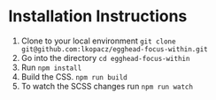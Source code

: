 # Installation Instructions

1. Clone to your local environment `git clone git@github.com:lkopacz/egghead-focus-within.git`
2. Go into the directory `cd egghead-focus-within`
3. Run `npm install`
4. Build the CSS. `npm run build`
5. To watch the SCSS changes run `npm run watch`
